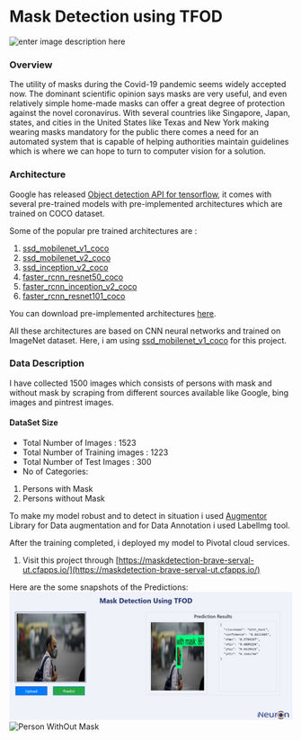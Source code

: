 # Mask Detection using TFOD

![enter image description here](https://d3lkc3n5th01x7.cloudfront.net/wp-content/uploads/2020/04/01023335/MaskDetection_Banner-1-1.png)

### Overview
The utility of masks during the Covid-19 pandemic seems widely accepted now. The dominant scientific opinion says masks are very useful, and even relatively simple home-made masks can offer a great degree of protection against the novel coronavirus. With several countries like Singapore, Japan, states, and cities in the United States like Texas and New York making wearing masks mandatory for the public there comes a need for an automated system that is capable of helping authorities maintain guidelines which is where we can hope to turn to computer vision for a solution.

### Architecture
Google has released [Object detection API for tensorflow](https://github.com/tensorflow/models/tree/master/research/object_detection), it comes with several pre-trained models with pre-implemented architectures which are trained on COCO dataset.

Some of the popular pre trained architectures are :

 1. [ssd_mobilenet_v1_coco](http://download.tensorflow.org/models/object_detection/ssd_mobilenet_v1_coco_2018_01_28.tar.gz)
 2. [ssd_mobilenet_v2_coco](http://download.tensorflow.org/models/object_detection/ssd_mobilenet_v2_coco_2018_03_29.tar.gz)
 3. [ssd_inception_v2_coco](http://download.tensorflow.org/models/object_detection/ssd_inception_v2_coco_2018_01_28.tar.gz)
 4. [faster_rcnn_resnet50_coco](http://download.tensorflow.org/models/object_detection/faster_rcnn_resnet50_coco_2018_01_28.tar.gz)
 5. [faster_rcnn_inception_v2_coco](http://download.tensorflow.org/models/object_detection/faster_rcnn_inception_v2_coco_2018_01_28.tar.gz)
 6. [faster_rcnn_resnet101_coco](http://download.tensorflow.org/models/object_detection/faster_rcnn_resnet101_coco_2018_01_28.tar.gz)
 
 You can download pre-implemented architectures [here](https://github.com/tensorflow/models/blob/master/research/object_detection/g3doc/detection_model_zoo.md).

All these architectures are based on CNN neural networks and trained on ImageNet dataset. Here, i am using [ssd_mobilenet_v1_coco](http://download.tensorflow.org/models/object_detection/ssd_mobilenet_v1_coco_2018_01_28.tar.gz) for this project.

### Data Description

I have collected 1500 images which consists of persons with mask and without mask by scraping from different sources available like Google, bing images and pintrest images.

#### DataSet Size

 

 - Total Number of Images : 1523
 - Total Number of Training images : 1223
 - Total Number of Test Images : 300
 - No of Categories:

 1. Persons with Mask
 2. Persons without Mask

To make my model robust and to detect in situation i used [Augmentor](https://github.com/mdbloice/Augmentor) Library for Data augmentation and for Data Annotation i used LabelImg tool.

After the training completed, i deployed my model to Pivotal cloud services.

 1. Visit this project through [https://maskdetection-brave-serval-ut.cfapps.io/](https://maskdetection-brave-serval-ut.cfapps.io/)

Here are the some snapshots of the Predictions:
![Person With Mask](assests/with_mask.png)
![Person WithOut Mask](assests/without_mask)
